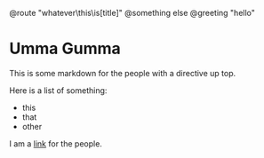 ﻿@route "whatever\this\is\[title]"
@something else
@greeting "hello"

# Umma Gumma
This is some markdown for the people with a directive up top.

Here is a list of something:

- this
- that
- other

I am a [link](/somewhere) for the people.